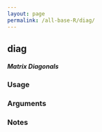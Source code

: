 ```yaml
---
layout: page
permalink: /all-base-R/diag/
---
```


## __diag__

#### _Matrix Diagonals_

### Usage

### Arguments

### Notes
